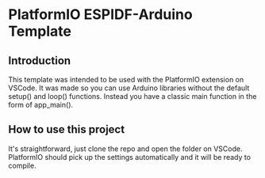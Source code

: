 # PlatformIO ESPIDF-Arduino Template

## Introduction
This template was intended to be used with the PlatformIO extension on VSCode.
It was made so you can use Arduino libraries without the default setup() and loop() functions.
Instead you have a classic main function in the form of app_main().

## How to use this project
It's straightforward, just clone the repo and open the folder on VSCode. 
PlatformIO should pick up the settings automatically and it will be ready to compile.

